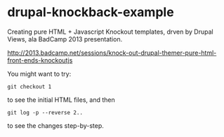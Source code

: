 drupal-knockback-example
========================

Creating pure HTML + Javascript Knockout templates, drven by Drupal Views, ala BadCamp 2013 presentation.

http://2013.badcamp.net/sessions/knock-out-drupal-themer-pure-html-front-ends-knockoutjs

You might want to try:

`git checkout 1`

to see the initial HTML files, and then

`git log -p --reverse 2..`

to see the changes step-by-step.

